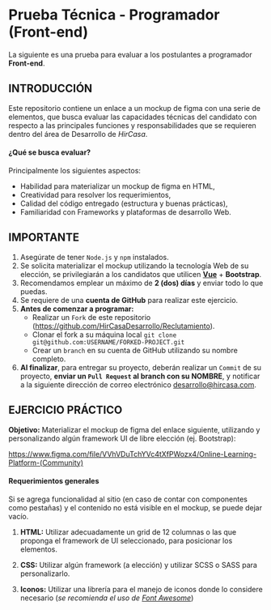 # Prueba Técnica - Programador (Front-end)
La siguiente es una prueba para evaluar a los postulantes a programador **Front-end**.

## INTRODUCCIÓN
Este repositorio contiene un enlace a un mockup de figma con una serie de elementos, que busca evaluar las capacidades técnicas del candidato con respecto a las principales funciones y responsabilidades que se requieren dentro del área de Desarrollo de _HirCasa_.

#### ¿Qué se busca evaluar?
Principalmente los siguientes aspectos:
  + Habilidad para materializar un mockup de figma en HTML,
  + Creatividad para resolver los requerimientos,
  + Calidad del código entregado (estructura y buenas prácticas),
  + Familiaridad con Frameworks y plataformas de desarrollo Web.

## IMPORTANTE
1. Asegúrate de tener `Node.js` y `npm` instalados.
2. Se solicita materializar el mockup utilizando la tecnología Web de su elección, se privilegiarán a los candidatos que utilicen **[Vue](https://v3.vuejs.org/)** + **Bootstrap**.
3. Recomendamos emplear un máximo de **2 (dos) días** y enviar todo lo que puedas.
4. Se requiere de una **cuenta de GitHub** para realizar este ejercicio.
5. **Antes de comenzar a programar:**
    * Realizar un `Fork` de este repositorio (https://github.com/HirCasaDesarrollo/Reclutamiento).
    * Clonar el fork a su máquina local  `git clone git@github.com:USERNAME/FORKED-PROJECT.git`
    * Crear un `branch` en su cuenta de GitHub utilizando su nombre completo.
6. **Al finalizar**, para entregar su proyecto, deberán realizar un `Commit` de su proyecto, **enviar un `Pull Request` al branch con su NOMBRE**, y notificar a la siguiente dirección de correo electrónico  [desarrollo@hircasa.com](mailto:desarrollo@hircasa.com).

## EJERCICIO PRÁCTICO
**Objetivo:** Materializar el mockup de figma del enlace siguiente, utilizando y personalizando algún framework UI de libre elección (ej. Bootstrap):

https://www.figma.com/file/VVhVDuTchYVc4tXfPWozx4/Online-Learning-Platform-(Community)

#### Requerimientos generales

Si se agrega funcionalidad al sitio (en caso de contar con componentes como pestañas) y el contenido no está visible en el mockup, se puede dejar vacío.

1. **HTML:** Utilizar adecuadamente un grid de 12 columnas o las que proponga el framework de UI seleccionado, para posicionar los elementos. 

2. **CSS:** Utilizar algún framework (a elección) y utilizar SCSS o SASS para personalizarlo.

3. **Iconos:** Utilizar una librería para el manejo de iconos donde lo considere necesario (_se recomienda el uso de [Font Awesome](http://fontawesome.io/)_)
